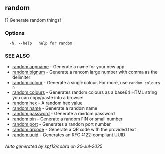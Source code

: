 ## random

⁉️ Generate random things!

### Options

```
  -h, --help   help for random
```

### SEE ALSO

* [random appname](random_appname.md)	 - Generate a name for your new app
* [random bignum](random_bignum.md)	 - Generate a random large number with comma as the delimiter
* [random colour](random_colour.md)	 - Generate a single colour. For more, use `random colours n`
* [random colours](random_colours.md)	 - Generates random colours as a base64 HTML string you can copy/paste into a browser
* [random hex](random_hex.md)	 - A random hex value
* [random name](random_name.md)	 - Generate a random name
* [random password](random_password.md)	 - Generate a random password
* [random pin](random_pin.md)	 - Generate a random PIN or small number
* [random port](random_port.md)	 - Generates a random port number
* [random qrcode](random_qrcode.md)	 - Generate a QR code with the provided text
* [random uuid](random_uuid.md)	 - Generates an RFC 4122-compliant UUID

###### Auto generated by spf13/cobra on 20-Jul-2025
